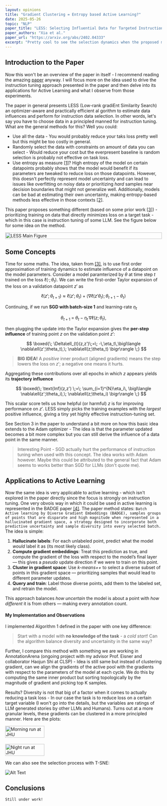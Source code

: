 ```yaml
---
layout: opinions
title: "Gradient Clustering = Entropy based Active Learning?"
date: 2025-05-26
topic: "NLP"
paper_title: "LESS: Selecting Influential Data for Targeted Instruction Tuning"
paper_authors: "Xia et al."
paper_url: "https://arxiv.org/abs/2402.04333"
excerpt: "Pretty cool to see the selection dynamics when the proposed method is used for Active Learning."
---
```


## Introduction to the Paper

Now this won't be an overview of the paper in itself - I recommend reading the amazing [paper](https://arxiv.org/abs/2402.04333) anyway. I will focus more on the idea used to drive the instruction tuning approach presented in the paper and then delve into its applications for Active Learning and what I observe from those experiments. 

The paper in general presents LESS (Low-rank gradiEnt Similarity Search) an optimizer-aware and practically efficient al gorithm to estimate data influences and perform for instruction data selection. In other words, let's say you have to choose data in a principled manned for instruction tuning. What are the general methods for this? Well you could:

- Use all the data - You would probably reduce your taks loss pretty well but this might be too costly in general.
- Randomly select the data with constraints on amount of data you can select - Would reduce your cost but the everpresent baseline is random selection is probably not effective on task loss.
- Use entropy as measure [[1]](https://arxiv.org/abs/2204.07965)? High entropy of the model on certain datapoints probably shows that the model would benefit if its parameters are tweaked to reduce loss on those datapoints. However, this doesn't perfectly represent model uncertainty and can lead to issues like overfitting on noisy data or prioritizing *hard* samples near decision boundaries that might not generalize well. Additionally, models can be bad at estimating their own uncertainty, making entropy-based methods less effective in those contexts [[2]](https://arxiv.org/abs/2310.19573). 

This paper proposes something different (based on some prior work [[3]](https://arxiv.org/abs/2002.08484)) - prioritizing training on data that directly minimizes loss on a target task - which in this case is instruction tuning of some LLM. See the figure below for some idea on the method.

<div style="display: flex; flex-wrap: wrap; gap: 20px; margin-top: 10px;">
  <img src="https://Prabhav55221.github.io/images/opinion_images/less_main_figure.png" alt="LESS Main Figure" style="width: 100%">
</div>

## Some Concepts

Time for some maths. The idea, taken from [[3]](https://arxiv.org/abs/2002.08484), is to use first order approximation of training dynamics to estimate influence of a datapoint on the model parameters. Consider a model paramterized by $\theta$ at time step $t$ trained on the loss $\ell(·; \theta_t)$. We can write the first-order Taylor expansion of the loss on a validation datapoint $z'$ as

$$ \ell (z' ; \theta_{t+1}) \approx \ell(z' ; \theta_t) + \langle \nabla \ell (z' \theta_t) ; \theta_{t+1} - \theta_t \rangle $$

Continuing, if we run **SGD with batch-size 1** and learning-rate $\eta_t$

$$
\theta_{t+1}\;=\;\theta_t\;-\;\eta_t\,\nabla\ell(z;\theta_t),
$$

then plugging the update into the Taylor expansion gives the **per-step influence** of training point $z$ on the validation point $z'$:

$$
\boxed{\;
\Delta\ell_{t}(z,z')\;=\;
-\,\eta_t\,\bigl\langle
      \nabla\ell(z';\theta_t),\;
      \nabla\ell(z;\theta_t)
\bigr\rangle
\;}
$$

> **BIG IDEA!** A *positive* inner product (aligned gradients) means the step lowers the loss on $z'$; a negative one means it hurts.

Aggregating these contributions over all epochs in which $z$ appears yields its **trajectory influence**

$$
\boxed{\;
\text{Inf}(z,z') \;=\;
\sum_{i=1}^{N}\eta_i\,
\bigl\langle
      \nabla\ell(z';\theta_i),\;
      \nabla\ell(z;\theta_i)
\bigr\rangle
\;}
$$

This scalar score tells us how helpful (or harmful) $z$ is for improving performance on $z'$. LESS simply picks the training examples with the *largest* positive influence, giving a tiny yet highly effective instruction-tuning set.

See Section 3 in the paper to understand a bit more on how this basic idea extends to the Adam optimizer - The idea is that the parameter updated becomes a bit more complex but you can still derive the influence of a data point in the same manner.

> Interesting Point - SGD actually hurt the performance of instruction tuning when used with this concept. The idea works with Adam however. Maybe this could be attributed to the general fact that Adam seems to works better than SGD for LLMs (don't quote me).

## Applications to Active Learning

Now the same idea is very applicable to active learning - which isn't explored in the paper directly since the focus is strongly on instruction tuning. One very obvois way in which it could be used in active learning is represented in the BADGE paper [[4]](https://arxiv.org/abs/1906.03671). The paper method states: `Batch Active learning by Diverse Gradient Embeddings (BADGE), samples
groups of points that are disparate and high magnitude when represented in a hallucinated
gradient space, a strategy designed to incorporate both predictive uncertainty and sample
diversity into every selected batch.` The idea is simple:

1. **Hallucinate labels**: For each unlabeled point, predict what the model *would* label it as (its most likely class).
2. **Compute gradient embeddings**: Treat this prediction as true, and compute the gradient of the loss with respect to the model’s final layer — this gives a *pseudo* update direction if we were to train on this point.
3. **Cluster in gradient space**: Use *k-means++* to select a diverse subset of points in this gradient space — prioritizing samples that would lead to different parameter updates.
4. **Query and train**: Label those diverse points, add them to the labeled set, and retrain the model.

This approach balances *how uncertain* the model is about a point with *how different* it is from others — making every annotation count.

#### My Implementation and Observations

I implemented Algorithm 1 defined in the paper with one key difference:

> Start with a model with **no knowledge of the task** - a *cold start*! Can the algorithm balance diversity and uncertainity in the same way?

Further, I compare this method with something we are working in AnnotationArena (ongoing project with my advisor Prof. Eisner and collaborator Haojun Shi at CLSP) - Idea is still same but instead of clustering gradient, can we align the gradients of the active pool with the gradients with respect to the parameters of the model at each cycle. We do this by computing the same inner product but sorting topologically by the magnitude of gradient and picking top K samples.

Results? Diversity is not that big of a factor when it comes to actually reducing a task loss - In our case the task is to reduce loss on a certain target variable (I won't go into the details, but the variables are ratings of LLM generated stories by other LLMs and Humans). Turns out at a more granular levels, these gradients can be clustered in a more principled manner. Here are the plots:

<div style="display: flex; flex-wrap: wrap; gap: 20px; margin-top: 10px;">
  <img src="https://Prabhav55221.github.io/images/opinion_images/badge_comparision.png" alt="Morning run at JHU" style="width: 50%">
  <img src="https://Prabhav55221.github.io/images/opinion_images/diversity_score.png" alt="Night run at JHU" style="width: 50%">
</div>

We can also see the selection process with T-SNE:

![Alt Text](https://Prabhav55221.github.io/images/opinion_images/gif_vis.gif)

## Conclusions

`Still under work!`